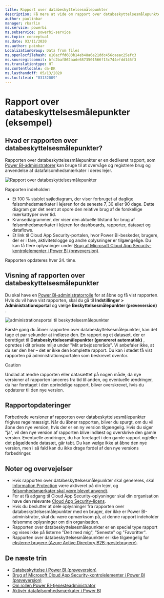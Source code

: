 ```yaml
---
title: Rapport over databeskyttelsesmålepunkter
description: Få mere at vide om rapport over databeskyttelsesmålepunkter
author: paulinbar
manager: rkarlin
ms.service: powerbi
ms.subservice: powerbi-service
ms.topic: conceptual
ms.date: 03/11/2020
ms.author: painbar
LocalizationGroup: Data from files
ms.openlocfilehash: e16acffd683b14eb48a6e21ddc456caeac25efc3
ms.sourcegitcommit: bfc2baf862aade6873501566f13c744efdd146f3
ms.translationtype: HT
ms.contentlocale: da-DK
ms.lasthandoff: 05/13/2020
ms.locfileid: "83132009"
---
```

# <a name="data-protection-metrics-report-preview"></a>Rapport over databeskyttelsesmålepunkter (eksempel)

## <a name="what-is-the-data-protection-metrics-report"></a>Hvad er rapporten over databeskyttelsesmålepunkter?
Rapporten over databeskyttelsesmålepunkter er en dedikeret rapport, som [Power BI-administratorer](../admin/service-admin-role.md) kan bruge til at overvåge og registrere brug og anvendelse af datafølsomhedsmærkater i deres lejer.

![Rapport over databeskyttelsesmålepunkter](./media/service-security-data-protection-metrics-report/protection-metrics-seven-days-1.png)
 
Rapporten indeholder:
* Et 100 % stablet søjlediagram, der viser forbruget af daglige følsomhedsmærkater i lejeren for de seneste 7, 30 eller 90 dage. Dette diagram gør det nemt at spore den relative brug af de forskellige mærkattyper over tid.
* Kransediagrammer, der viser den aktuelle tilstand for brug af følsomhedsmærkater i lejeren for dashboards, rapporter, datasæt og dataflows.
* Et link til Cloud App Security-portalen, hvor Power BI-beskeder, brugere, der er i fare, aktivitetslogge og andre oplysninger er tilgængelige. Du kan få flere oplysninger under [Brug af Microsoft Cloud App Security-kontrolelementer i Power BI (prøveversion)](./service-security-using-microsoft-cloud-app-security-controls.md).

Rapporten opdateres hver 24. time.

## <a name="viewing-the-data-protection-metrics-report"></a>Visning af rapporten over databeskyttelsesmålepunkter

Du skal have en [Power BI-administratorrolle](../admin/service-admin-role.md) for at åbne og få vist rapporten.
Hvis du vil have vist rapporten, skal du gå til **Indstillinger > Administrationsportal** og vælge **Beskyttelsesmålepunkter (prøveversion)** .

![administrationsportal til beskyttelsesmålepunkter](./media/service-security-data-protection-metrics-report/protection-metrics-admin-portal.png)
 
 
Første gang du åbner rapporten over databeskyttelsesmålepunkter, kan det tage et par sekunder at indlæse den. En rapport og et datasæt, der er berettiget til **Databeskyttelsesmålepunkter (genereret automatisk)** , oprettes i dit private miljø under "Mit arbejdsområde". Vi anbefaler ikke, at du ser den her – det er ikke den komplette rapport. Du kan i stedet få vist rapporten på administrationsportalen som beskrevet ovenfor.

> [!CAUTION]
> Undlad at ændre rapporten eller datasættet på nogen måde, da nye versioner af rapporten lanceres fra tid til anden, og eventuelle ændringer, du har foretaget i den oprindelige rapport, bliver overskrevet, hvis du opdaterer til den nye version.

## <a name="report-updates"></a>Rapportopdateringer

Forbedrede versioner af rapporten over databeskyttelsesmålepunkter frigives regelmæssigt. Når du åbner rapporten, bliver du spurgt, om du vil åbne den nye version, hvis der er en ny version tilgængelig. Hvis du siger "ja", vil den nye version af rapporten blive indlæst og overskrive den gamle version. Eventuelle ændringer, du har foretaget i den gamle rapport og/eller det pågældende datasæt, går tabt. Du kan vælge ikke at åbne den nye version, men i så fald kan du ikke drage fordel af den nye versions forbedringer. 
## <a name="notes-and-considerations"></a>Noter og overvejelser
* Hvis rapporten over databeskyttelsesmålepunkter skal genereres, skal [Information Protection](./service-security-enable-data-sensitivity-labels.md) være aktiveret på din lejer, og [følsomhedsmærkater skal være blevet anvendt](../collaborate-share/service-security-apply-data-sensitivity-labels.md). 
* For at få adgang til Cloud App Security-oplysninger skal din organisation have den relevante [Cloud App Security-licens](https://docs.microsoft.com/power-bi/admin/service-security-using-microsoft-cloud-app-security-controls#microsoft-cloud-app-security-licensing).
* Hvis du beslutter at dele oplysninger fra rapporten over databeskyttelsesmålepunkter med en bruger, der ikke er Power BI-administrator, skal du være opmærksom på, at denne rapport indeholder følsomme oplysninger om din organisation.
* Rapporten over databeskyttelsesmålepunkter er en speciel type rapport og vises ikke på listerne "Delt med mig", "Seneste" og "Favoritter".
* Rapporten over databeskyttelsesmålepunkter er ikke tilgængelig for [eksterne brugere (Azure Active Directory B2B-gæstebrugere)](../admin/service-admin-azure-ad-b2b.md).
## <a name="next-steps"></a>De næste trin
* [Databeskyttelse i Power BI (prøveversion)](./service-security-data-protection-overview.md)
* [Brug af Microsoft Cloud App Security-kontrolelementer i Power BI (prøveversion)](./service-security-using-microsoft-cloud-app-security-controls.md)
* [Om rollen Power BI-tjenesteadministrator](../admin/service-admin-role.md)
* [Aktivér datafølsomhedsmærkater i Power BI](./service-security-enable-data-sensitivity-labels.md)